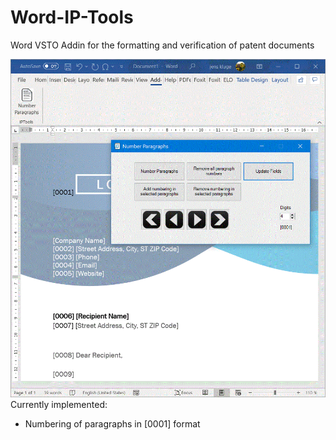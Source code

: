 # Word-IP-Tools
Word VSTO Addin for the formatting and verification of patent documents

![image](https://github.com/Jens-Kluge/Word-IP-Tools/blob/master/Word%20AddIn.GIF)
Currently implemented:

- Numbering of paragraphs in [0001] format
